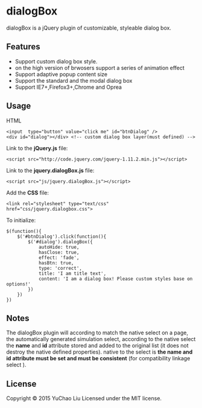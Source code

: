 # dialogBox

dialogBox is a jQuery plugin of customizable, styleable dialog box.

## Features

* Support custom dialog box style.
* on the high version of brwosers support a series of animation effect
* Support adaptive popup content size
* Support the standard and the modal dialog box
* Support IE7+,Firefox3+,Chrome and Oprea

## Usage

HTML

```
<input  type="button" value="click me" id="btnDialog" />
<div id="dialog"></div> <!-- custom dialog box layer(must defined) -->
```

Link to the **jQuery.js** file:

```
<script src="http://code.jquery.com/jquery-1.11.2.min.js"></script>
```

Link to the **jquery.dialogBox.js** file:

```
<script src="js/jquery.dialogBox.js"></script>
```

Add the **CSS** file:

```
<link rel="stylesheet" type="text/css" href="css/jquery.dialogbox.css">
```

To initialize:

```
$(function(){
	$('#btnDialog').click(function(){
		$('#dialog').dialogBox({
			autoHide: true,
			hasClose: true,
			effect: 'fade',
			hasBtn: true,
			type: 'correct',
			title: 'I am title text',
			content: 'I am a dialog box! Please custom styles base on options!'
		})
	})
})
```

## Notes
The dialogBox plugin will according to match the native select on a page, the automatically generated simulation select, according to the native select the **name** and **id** attribute stored and added to the original list (it does not destroy the native defined properties).
native to the select is **the name and id attribute must be set and must be consistent** (for compatibility linkage select ).

## License

Copyright © 2015 YuChao Liu Licensed under the MIT license.